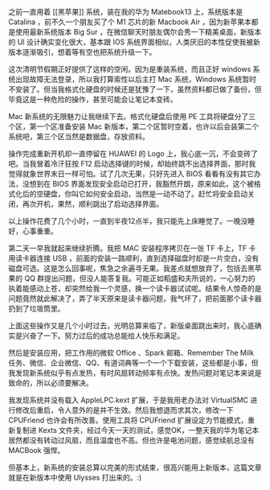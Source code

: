 
之前一直用着 [[黑苹果]] 系统，装在我的华为 Matebook13 上，系统版本是 Catalina ，前不久一个朋友买了个 M1 芯片的新 Macbook Air ，因为新苹果本都是使用最新系统版本 Big Sur ，在微信聊天时朋友偶尔会秀一下精美桌面，新版本的 UI 设计确实变化很大，基本跟 IOS 系统界面相似，人类厌旧的本性促使我被新版本逐渐吸引，想着等有空也把系统升级一下。

这次清明节假期正好提供了这样的空闲。因为是重装系统，而且正好 windows 系统出现故障无法登录，所以我打算索性以后主打 Mac 系统，Windows 系统暂时不安装了。但当我格式化硬盘的时候还是犹豫了一下，虽然资料都已做了备份，但毕竟这是一种危险的操作，甚至可能会让笔记本变砖。

Mac 新系统的无限魅力让我继续下去。格式化硬盘后使用 PE 工具将硬盘分了三个区，第一个区准备安装 Mac 新版本，第二个区暂时空着，也许以后会装第二个系统吧，第三个区当然是数据盘，存放资料。

操作完成重新开机却一直停留在 HUAWEI 的 Logo 上，我心底一沉，不会变砖了吧。当我冒着冷汗狂按 F12 启动选择键的时候，却始终跳不出选择界面，那时我觉得就象世界末日一样可怕。试了几次无果，只好先进入 BIOS 看看有没有其它办法，没想到在 BIOS 界面发现安全启动已打开，我豁然开朗，原来如此，这个被格式化后的空硬盘，你叫它如何安全启动，当然是一动不动了。赶忙将安全启动关闭，再次开机，果然，顺利跳出了启动选择界面。

以上操作花费了几个小时，一直到半夜12点半，我只能先上床睡觉了。一晚没睡好，心事重重。

第二天一早我就起来继续折腾。我把 MAC 安装程序拷贝在一张 TF 卡上，TF 卡用读卡器连接 USB ，前面的安装一路顺利，直到选择磁盘时却是一片空白，没有磁盘可选。这是怎么回事呢，焦急之余遍寻无果。我差点就想放弃了，包括去黑苹果的 QQ 群提出问题，但没人能答复我。可能正如稻盛和夫所说的，一心努力的执着能感动上苍，却突然给我一个灵感，换一个读卡器试试呢。结果令人惊奇的是问题竟然就此解决了，弄了半天原来是读卡器问题，我气坏了，把前面那个读卡器扔到了垃圾筒里。

上面这些操作又是几个小时过去，光明总算来临了，新版桌面跳出来时，我心底确实是兴奋了一下。努力过后的成功总能给人快乐和满足。

然后是安装应用，把工作用的微软 Office 、Spark 邮箱、Remember The Milk 任务、微信、企业微信、QQ、有道词典等一个一个下载安装，这些都是小事，但我发现新系统似乎有点发热，有时风扇转动频率有点快。发热问题对笔记本来说是致命的，所以必须要解决。

我发现系统并没有载入 AppleLPC.kext 扩展，于是我用老办法对 VirtualSMC 进行修改后重启，令人意外的是并不生效。然后我想退而求其次，修改一下 CPUFriend 也许会有所改善。使用工具将 CPUFriend 扩展设定为节能模式，重新复制进 Kexts 文件夹，经过今天一天的测试，感觉OK，一整天我的华为笔记本居然都没有转动过风扇，而且温度也不高。但也许是电池问题，感觉续航总没有 MACBook 强悍。

但基本上，新系统的安装总算以完美的形式结束，很高兴能用上新版本，这篇文章就是在新版本中使用 Ulysses 打出来的。:)
